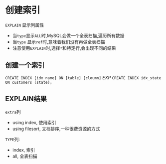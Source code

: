 # 创建索引

`EXPLAIN` 显示列属性
* 当`type`显示`ALL`时,MySQL会做一个全表扫描,遍历所有数据
* 当`type` 显示`ref`时,意味着我们没有再做全表扫描
* 注意使用`EXPLAIN`时,选择`*`和特定行,会出现不同的结果


## 创建一个索引

`CREATE INDEX [idx_name] ON [table] [cloumn]`
_EXP_
`CREATE INDEX idx_state ON customers (state);`

## EXPLAIN结果
`extra`列
* using index, 使用索引
* using filesort, 文档排序,一种很费资源的方式


`TYPE`列:
* index, 索引
* all, 全表扫描
